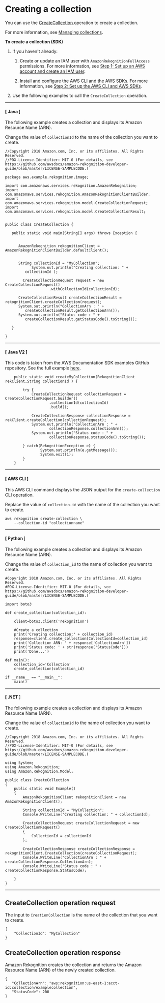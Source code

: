 # Creating a collection<a name="create-collection-procedure"></a>

You can use the [ CreateCollection ](API_CreateCollection.md) operation to create a collection\.

For more information, see [Managing collections](collections.md#managing-collections)\. 

**To create a collection \(SDK\)**

1. If you haven't already:

   1. Create or update an IAM user with `AmazonRekognitionFullAccess` permissions\. For more information, see [Step 1: Set up an AWS account and create an IAM user](setting-up.md#setting-up-iam)\.

   1. Install and configure the AWS CLI and the AWS SDKs\. For more information, see [Step 2: Set up the AWS CLI and AWS SDKs](setup-awscli-sdk.md)\.

1. Use the following examples to call the `CreateCollection` operation\.

------
#### [ Java ]

   The following example creates a collection and displays its Amazon Resource Name \(ARN\)\.

   Change the value of `collectionId` to the name of the collection you want to create\.

   ```
   //Copyright 2018 Amazon.com, Inc. or its affiliates. All Rights Reserved.
   //PDX-License-Identifier: MIT-0 (For details, see https://github.com/awsdocs/amazon-rekognition-developer-guide/blob/master/LICENSE-SAMPLECODE.)
   
   package aws.example.rekognition.image;
   
   import com.amazonaws.services.rekognition.AmazonRekognition;
   import com.amazonaws.services.rekognition.AmazonRekognitionClientBuilder;
   import com.amazonaws.services.rekognition.model.CreateCollectionRequest;
   import com.amazonaws.services.rekognition.model.CreateCollectionResult;
   
   
   public class CreateCollection {
   
      public static void main(String[] args) throws Exception {
   
   
         AmazonRekognition rekognitionClient = AmazonRekognitionClientBuilder.defaultClient();
   
         
         String collectionId = "MyCollection";
               System.out.println("Creating collection: " +
            collectionId );
               
           CreateCollectionRequest request = new CreateCollectionRequest()
                       .withCollectionId(collectionId);
              
         CreateCollectionResult createCollectionResult = rekognitionClient.createCollection(request); 
         System.out.println("CollectionArn : " +
            createCollectionResult.getCollectionArn());
         System.out.println("Status code : " +
            createCollectionResult.getStatusCode().toString());
   
      } 
   
   }
   ```

------
#### [ Java V2 ]

   This code is taken from the AWS Documentation SDK examples GitHub repository\. See the full example [here](https://github.com/awsdocs/aws-doc-sdk-examples/blob/master/javav2/example_code/rekognition/src/main/java/com/example/rekognition/CreateCollection.java)\.

   ```
       public static void createMyCollection(RekognitionClient rekClient,String collectionId ) {
   
           try {
               CreateCollectionRequest collectionRequest = CreateCollectionRequest.builder()
                       .collectionId(collectionId)
                       .build();
   
               CreateCollectionResponse collectionResponse = rekClient.createCollection(collectionRequest);
               System.out.println("CollectionArn : " +
                       collectionResponse.collectionArn());
               System.out.println("Status code : " +
                       collectionResponse.statusCode().toString());
   
           } catch(RekognitionException e) {
                   System.out.println(e.getMessage());
                   System.exit(1);
           }
       }
   ```

------
#### [ AWS CLI ]

   This AWS CLI command displays the JSON output for the `create-collection` CLI operation\. 

   Replace the value of `collection-id` with the name of the collection you want to create\.

   ```
   aws rekognition create-collection \
       --collection-id "collectionname"
   ```

------
#### [ Python ]

   The following example creates a collection and displays its Amazon Resource Name \(ARN\)\. 

   Change the value of `collection_id` to the name of collection you want to create\.

   ```
   #Copyright 2018 Amazon.com, Inc. or its affiliates. All Rights Reserved.
   #PDX-License-Identifier: MIT-0 (For details, see https://github.com/awsdocs/amazon-rekognition-developer-guide/blob/master/LICENSE-SAMPLECODE.)
   
   import boto3
   
   def create_collection(collection_id):
   
       client=boto3.client('rekognition')
   
       #Create a collection
       print('Creating collection:' + collection_id)
       response=client.create_collection(CollectionId=collection_id)
       print('Collection ARN: ' + response['CollectionArn'])
       print('Status code: ' + str(response['StatusCode']))
       print('Done...')
       
   def main():
       collection_id='Collection'
       create_collection(collection_id)
   
   if __name__ == "__main__":
       main()
   ```

------
#### [ \.NET ]

   The following example creates a collection and displays its Amazon Resource Name \(ARN\)\.

   Change the value of `collectionId` to the name of collection you want to create\.

   ```
   //Copyright 2018 Amazon.com, Inc. or its affiliates. All Rights Reserved.
   //PDX-License-Identifier: MIT-0 (For details, see https://github.com/awsdocs/amazon-rekognition-developer-guide/blob/master/LICENSE-SAMPLECODE.)
   
   using System;
   using Amazon.Rekognition;
   using Amazon.Rekognition.Model;
   
   public class CreateCollection
   {
       public static void Example()
       {
           AmazonRekognitionClient rekognitionClient = new AmazonRekognitionClient();
   
           String collectionId = "MyCollection";
           Console.WriteLine("Creating collection: " + collectionId);
   
           CreateCollectionRequest createCollectionRequest = new CreateCollectionRequest()
           {
               CollectionId = collectionId
           };
   
           CreateCollectionResponse createCollectionResponse = rekognitionClient.CreateCollection(createCollectionRequest);
           Console.WriteLine("CollectionArn : " + createCollectionResponse.CollectionArn);
           Console.WriteLine("Status code : " + createCollectionResponse.StatusCode);
   
       }
   }
   ```

------

## CreateCollection operation request<a name="createcollection-request"></a>

The input to `CreationCollection` is the name of the collection that you want to create\.

```
{
    "CollectionId": "MyCollection"
}
```

## CreateCollection operation response<a name="createcollection-operation-response"></a>

Amazon Rekognition creates the collection and returns the Amazon Resource Name \(ARN\) of the newly created collection\.

```
{
   "CollectionArn": "aws:rekognition:us-east-1:acct-id:collection/examplecollection",
   "StatusCode": 200
}
```